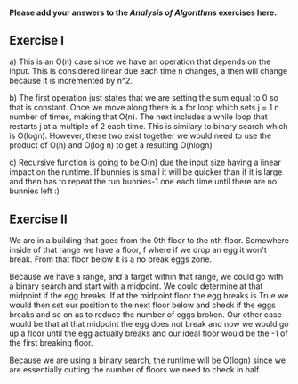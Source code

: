 #### Please add your answers to the ***Analysis of  Algorithms*** exercises here.

## Exercise I

a) This is an O(n) case since we have an operation that depends on the input. This is considered linear due each time n changes, a then will change because it is incremented by n^2.


b) The first operation just states that we are setting the sum equal to 0 so that is constant. Once we move along there is a for loop which sets j = 1 n number of times, making that O(n).  The next includes a while loop that restarts j at a multiple of 2 each time.  This is similary to binary search which is O(logn).  However, these two exist together we would need to use the product of O(n) and O(log n) to get a resulting O(nlogn)

c) Recursive function is going to be O(n) due the input size having a linear impact on the runtime.  If bunnies is small it will be quicker than if it is large and then has to repeat the run bunnies-1 one each time until there are no bunnies left :) 

## Exercise II


We are in a building that goes from the 0th floor to the nth floor.  Somewhere inside of that range we have a floor, f where if we drop an egg it won't break. From that floor below it is a no break eggs zone. 

Because we have a range, and a target within that range, we could go with a binary search and start with a midpoint.  We could determine at that midpoint if the egg breaks.  If at the midpoint floor the egg breaks is True we would then set our position to the next floor below and check if the eggs breaks and so on as to reduce the number of eggs broken.  Our other case would be that at that midpoint the egg does not break and now we would go up a floor until the egg actually breaks and our ideal floor would be the -1 of the first breaking floor.

Because we are using a binary search, the runtime will be O(logn) since we are essentially cutting the number of floors we need to check in half. 